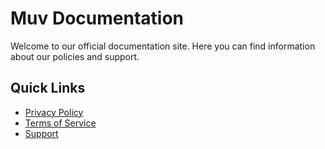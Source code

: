 # Muv Documentation

Welcome to our official documentation site. Here you can find information about our policies and support.

## Quick Links
- [Privacy Policy](privacy-policy.md)
- [Terms of Service](terms-of-service.md)
- [Support](support.md)
